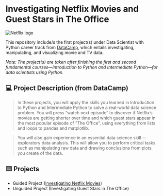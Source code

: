 # **Investigating Netflix Movies and Guest Stars in The Office**
![Netflix logo](https://www.imgonline.com.ua/result_img/imgonline-com-ua-twotoone-IsqaGbwtqX.png)

This repository include/s the first project(s) under Data Scientist with Python career track from [DataCamp](https://www.datacamp.com/tracks/data-scientist-with-python), which entails investigating, manipulating, and visualizing movie and TV data.

*Note: The project(s) are taken after finishing the first and second fundamental courses—Introduction to Python and Intermediate Python—for data scientists using Python.*

## :computer: Project Description (from DataCamp)
> In these projects, you will apply the skills you learned in Introduction to Python and Intermediate Python to solve a real-world data science problem. You will press “watch next episode” to discover if Netflix’s movies are getting shorter over time and which guest stars appear in the most popular episode of "The Office", using everything from lists and loops to pandas and matplotlib.

> You will also gain experience in an essential data science skill — exploratory data analysis. This will allow you to perform critical tasks such as manipulating raw data and drawing conclusions from plots you create of the data.

## :keyboard: Projects
- Guided Project ([Investigating Netflix Movies](https://github.com/zwnq/Investigating-Netflix-Movies-and-Guest-Stars-in-The-Office/blob/main/Guided%20Project/notebook.ipynb))
- Unguided Project (Investigating Guest Stars in The Office)
